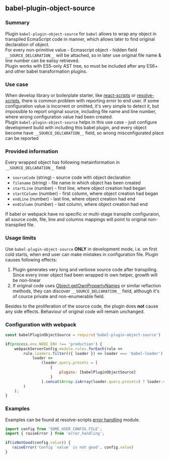 ## babel-plugin-object-source

### Summary

Plugin `babel-plugin-object-source` for `babel` allows to wrap any object in transpiled EcmaScript code in manner, which allows later to find original declaration of object.  
For every non-primitive value - Ecmascript object - hidden field `__SOURCE_DELCARATION__` will be attached, so in later use original file name & line number can be ealisy retrieved.  
Plugin works with ES5-only AST tree, so must be included after any ES6+ and other babel transformation plugins. 

### Use case

When develop library or boilerplate starter, like [react-scripts](https://www.npmjs.com/package/react-scripts) or [resolve-scripts](https://www.npmjs.com/package/resolve-scripts), there is common problem with reporting error to end user. 
If some configuration value is incorrent or omitted, it's very simple to detect it, but impossible to report original source, including file name and line number, where wrong configuration value had been created.  
Plugin `babel-plugin-object-source` helps in this use case - just configure development build with including this babel plugin, and every object become have `__SOURCE_DELCARATION__` field, so wrong misconfigurated place can be reported


### Provided information

Every wrapped object has following metainformation in `__SOURCE_DELCARATION__` field:
- `sourceCode` (string) - source code with object declaration
- `filename` (string) - file name in which object has been created
- `startLine` (number) - first line, where object creation had began
- `startColumn` (number) - first column, where object creation had began
- `endLine` (number) - last line, where object creation had end
- `endColumn` (number) - last column, where object creation had end

If babel or webpack have no specific or multi-stage transpile configuraion, all source code, file, line and columns mappings will point to original non-transpiled file.

### Usage limits

Use `babel-plugin-object-source` **ONLY** in development mode, i.e. on first cold starts, when end user can make mistakes in configuration file. Plugin causes following effects:
1) Plugin generates very long and verbose source code after transpiling. Since every inner object had been wrapped in own helper, growth will be non-linear
2) If original code uses [Object.getOwnPropertyNames](https://developer.mozilla.org/en-US/docs/Web/JavaScript/Reference/Global_Objects/Object/getOwnPropertyNames) or similar reflaction methods, they can discover `__SOURCE_DELCARATION__` field, although it's of cource private and non-enumerable field.

Besides to the proliferation of the source code, the plugin does **not** cause any side effects. Behaviour of original code will remain unchanged.

### Configuration with webpack

```js
const babelPluginObjectSource = require('babel-plugin-object-source')

if(process.env.NODE_ENV !== 'production') {
    webpackServerConfig.module.rules.forEach(rule =>
        rule.loaders.filter(({ loader }) => loader === 'babel-loader').forEach(
            loader =>
                (loader.query.presets = [
                    {
                        plugins: [babelPluginObjectSource]
                    }
                ].concat(Array.isArray(loader.query.presets) ? loader.query.presets : []))
        )
    );
}
```

### Examples

Examples can be found at resolve-scripts [error handling](https://github.com/reimagined/resolve/blob/master/packages/resolve-scripts/src/server/utils/error_handling.js) module.

```js
import config from 'SOME_USER_CONFIG_FILE';
import { raiseError } from 'error_handling';

if(isNotGood(config.value)) {
   raiseError('Config `value` is not good', config.value)
}

```
